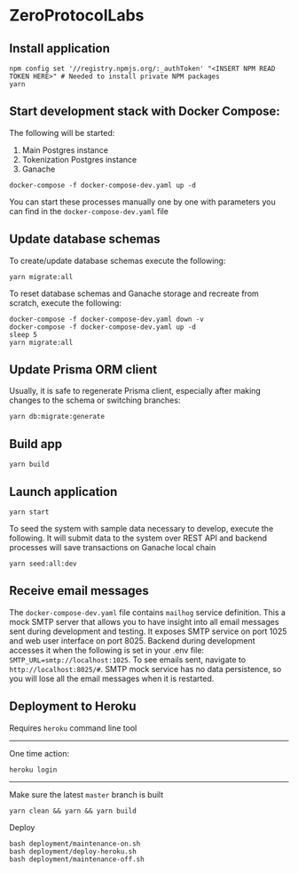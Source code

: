 # ZeroProtocolLabs

## Install application

```shell
npm config set '//registry.npmjs.org/:_authToken' "<INSERT NPM READ TOKEN HERE>" # Needed to install private NPM packages
yarn
```

## Start development stack with Docker Compose:

The following will be started:

1. Main Postgres instance
2. Tokenization Postgres instance
3. Ganache

```shell
docker-compose -f docker-compose-dev.yaml up -d
```

You can start these processes manually one by one with parameters you can find in the `docker-compose-dev.yaml` file

## Update database schemas
To create/update database schemas execute the following:

```shell
yarn migrate:all
```

To reset database schemas and Ganache storage and recreate from scratch, execute the following:

```shell
docker-compose -f docker-compose-dev.yaml down -v
docker-compose -f docker-compose-dev.yaml up -d
sleep 5
yarn migrate:all
```


## Update Prisma ORM client

Usually, it is safe to regenerate Prisma client, especially after making changes to the schema or switching branches:

```shell
yarn db:migrate:generate
```

## Build app

```shell
yarn build
```

## Launch application

```shell
yarn start
```

To seed the system with sample data necessary to develop, execute the following. It will submit data to the system over
REST API and backend processes will save transactions on Ganache local chain

```shell
yarn seed:all:dev
```

## Receive email messages

The `docker-compose-dev.yaml` file contains `mailhog` service definition. This a mock SMTP server that allows you to
have insight into all email messages sent during development and testing. It exposes SMTP service on port 1025 and web
user interface on port 8025. Backend during development accesses it when the following is set in your .env
file: `SMTP_URL=smtp://localhost:1025`. To see emails sent, navigate to `http://localhost:8025/#`. SMTP mock service has
no data persistence, so you will lose all the email messages when it is restarted.

## Deployment to Heroku

Requires `heroku` command line tool

---

One time action:

```
heroku login
```
---
Make sure the latest `master` branch is built
```
yarn clean && yarn && yarn build
```

Deploy
```
bash deployment/maintenance-on.sh
bash deployment/deploy-heroku.sh
bash deployment/maintenance-off.sh
```
